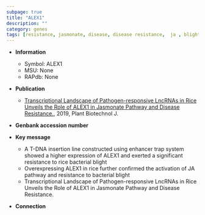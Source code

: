 ```yaml
---
subpage: true
title: "ALEX1"
description: ""
category: genes
tags: [resistance, jasmonate, disease, disease resistance,  ja , blight, JA, bacterial blight]
---
```


* **Information**  
    + Symbol: ALEX1  
    + MSU: None  
    + RAPdb: None  

* **Publication**  
    + [Transcriptional Landscape of Pathogen-responsive LncRNAs in Rice Unveils the Role of ALEX1 in Jasmonate Pathway and Disease Resistance.](http://www.ncbi.nlm.nih.gov/pubmed?term=Transcriptional+Landscape+of+Pathogen-responsive+LncRNAs+in+Rice+Unveils+the+Role+of+ALEX1+in+Jasmonate+Pathway+and+Disease+Resistance.%5BTitle%5D), 2019, Plant Biotechnol J.

* **Genbank accession number**  

* **Key message**  
    + A T-DNA insertion line constructed using enhancer trap system showed a higher expression of ALEX1 and exerted a significant resistance to rice bacterial blight
    + Overexpressing ALEX1 in rice further confirmed the activation of JA pathway and resistance to bacterial blight
    + Transcriptional Landscape of Pathogen-responsive LncRNAs in Rice Unveils the Role of ALEX1 in Jasmonate Pathway and Disease Resistance.

* **Connection**  



